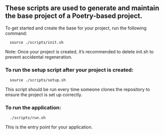 ## These scripts are used to generate and maintain the base project of a Poetry-based project.
To get started and create the base for your project, run the following command:

```shell
  source ./scripts/init.sh
```

Note: Once your project is created, it’s recommended to delete init.sh to prevent accidental regeneration.

### To run the setup script after your project is created:
```shell
  source ./scripts/setup.sh
```
This script should be run every time someone clones the repository to ensure the project is set up correctly.

### To run the application:
```shell
  ./scripts/run.sh
```

This is the entry point for your application.